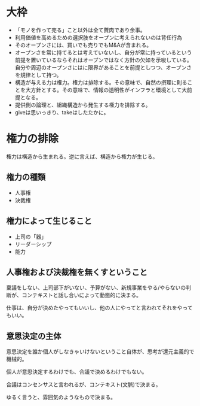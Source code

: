 # 大枠

- 「モノを作って売る」こと以外は全て贅肉であり余事。
- 利用価値を高めるための選択肢をオープンに考えられないのは背任行為
- そのオープンさには、買いでも売りでもM&Aが含まれる。
- オープンさを常に持てるとは考えていないし、自分が常に持っているという前提を置いているならそれはオープンではなく方針の欠如を示唆している。自分や周辺のオープンさにはに限界があることを前提としつつ、オープンさを規律として持つ。
- 構造が与える力は権力。権力は排除する。その意味で、自然の摂理に則ることを大方針とする。その意味で、情報の透明性がインフラと環境として大前提となる。
- 提供側の論理と、組織構造から発生する権力を排除する。
- giveは思いっきり、takeはしたたかに。


# 権力の排除

権力は構造から生まれる。逆に言えば、構造から権力が生じる。

## 権力の種類

- 人事権
- 決裁権

## 権力によって生じること

- 上司の「器」
- リーダーシップ
- 能力

## 人事権および決裁権を無くすということ

稟議をしない、上司部下がいない、予算がない、新規事業をやる/やらないの判断が、コンテキストと話し合いによって動態的に決まる。

仕事は、自分が決めたやってもいいし、他の人にやってと言われてそれをやってもいい。

## 意思決定の主体

意思決定を誰か個人がしなきゃいけないということ自体が、思考が還元主義的で機械的。

個人が意思決定するわけでも、合議で決めるわけでもない。

合議はコンセンサスと言われるが、コンテキスト(文脈)で決まる。

ゆるく言うと、雰囲気のようなもので決まる。
